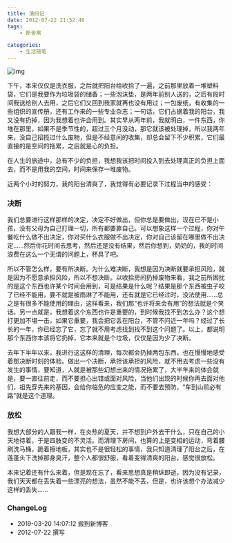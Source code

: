 ```yaml
---
title: 清扫记
date: 2012-07-22 21:52:40
tags:
    - 断舍离

categories:
    - 生活随笔
---
```



<!--more-->

![img](http://fmn.rrimg.com/fmn057/20120722/2150/b_large_PCoj_643d000024081263.jpg)

下午，本来仅仅是洗衣服，之后就把阳台给收拾了一遍，之前那里放着一堆塑料袋，它们是我要作为垃圾袋的储备；一些泡沫垫，是两年前别人送的，之后有段时间我送给别人去用，之后它们又回到我家就再也没有用过；一包废纸，有收集的一些组织的宣传册，还有工作来的一些专业杂志；一句话，它们占据着我的阳台，我又没有扔掉，因为我想着也许会用到。其实早从两年前，我就明白，一件东西，你堆在那里，如果不是季节性的，超过三个月没动，那它就该被处理掉，所以我两年来，没自己招揽过什么废物，但是不经意间的收集，却总会留下不少积累，它们最直接的是空间的拖累，之后就是心的负担。

在人生的旅途中，总有不少的负担，我想我该把时间投入到去处理真正的负担上面去，而不是用我的空间，时间来保存一堆废物。

近两个小时的努力，我的阳台清爽了，我觉得有必要记录下过程当中的感受： 

### 决断

我们总要进行这样那样的决定，决定不好做出，但你总是要做出，现在已不是小孩，没有父母为自己打理一切，所有都要靠自己。可以想象这样一个过程，你对午餐吃什么做不出决定，你对买什么衣服做不出决定，你对自己该留在哪里做不出决定……然后你花时间去思考，然后还是没有结果，然后你想到，奶奶的，我的时间浪费在这么一个无谓的问题上，杯具了吧。

所以不管怎么样，要有所决断。为什么难决断，我想是因为决断就要承担风险，就是因为不愿意承担风险，所以不想决断。以收拾房间扔掉废物来看，我之前所困扰的是这个东西也许某个时间会用到，可是结果是什么呢？结果是那个东西被虫子咬了已经不能用，要不就是被雨淋了不能用，还有就是它已经过时，没法使用……总之是有很多不能使用的理由，这样看来，我们那“也许将来会有用”的想法就是个笑话。另一点就是，我想着这个东西也许是重要的，到时候我找不到怎么办？这个想打更加不堪一击，如果它重要，我会把它丢在阳台，不管不问近一年吗？经过了长长的一年，你已经忘了它，忘了就不用考虑找到找不到这个问题了。以上，都说明那个东西你本该将它扔掉，它本来就是个垃圾，仅仅是因为少了决断。

去年下半年以来，我进行这这样的清理，每次都会扔掉两包东西，也在慢慢地感受着那决断时刻的体验。做出一个决断，承担该承担的风险，就不用去考虑一些没有发生的事情，要知道，人就是被那些幻想出来的情况拖累了，大半年来的体会就是，要一直往前走，而不要担心出错或面对风险，当他们出现的时候你再去面对他们，祖先穿先来的基因，会给你临危的应变之能，而不要去预防，“车到山前必有路”就是这个道理。

### 放松

我想大部分的人跟我一样，在炎热的夏天，并不想到户外去干什么，只在自己的小天地待着，于是四肢变的不灵活。而清理下房间，也算的上是变相的运动，弯着腰刷洗马桶，跪着擦地板，其实也不是很轻松的事情，我只知道清理了阳台之后，在莲蓬头下洗掉那身臭汗，整个人都很舒服，看着变得清爽的阳台，感觉很放松。

本来记着还有什么来着，但是现在忘了，看来思想真是稍纵即逝，因为没有记录，我们天天都在丢失着一些漂亮的想法，虽然不能不丢，但是，也许该想个办法减少这样的丢失……

### ChangeLog
- 2019-03-20 14:07:12 搬到新博客
- 2012-07-22 撰写